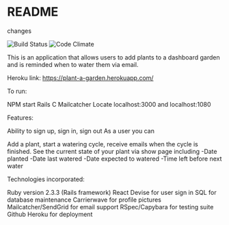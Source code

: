 # README
changes


![Build Status](https://app.codeship.com/projects/297b4010-efad-0134-e01f-4e0ea4fc24eb/status?branch=master)
![Code Climate](https://codeclimate.com/github/EvianneKeeney/Planted.png)
<!-- ![Coverage Status](https://coveralls.io/repos/EvianneKeeney/Planted/badge.png) -->



This is an application that allows users to add plants to a dashboard garden and is reminded when to water them via email.



Heroku link: https://plant-a-garden.herokuapp.com/

To run:

NPM start
Rails C
Mailcatcher
Locate localhost:3000 and localhost:1080

Features:

Ability to sign up, sign in, sign out
As a user you can

Add a plant, start a watering cycle, receive emails when the cycle is finished.
See the current state of your plant via show page including
  -Date planted
  -Date last watered
  -Date expected to watered
  -Time left before next water

Technologies incorporated:

Ruby version 2.3.3 (Rails framework)
React
Devise for user sign in
SQL for database maintenance
Carrierwave for profile pictures
Mailcatcher/SendGrid for email support
RSpec/Capybara for testing suite
Github
Heroku for deployment
